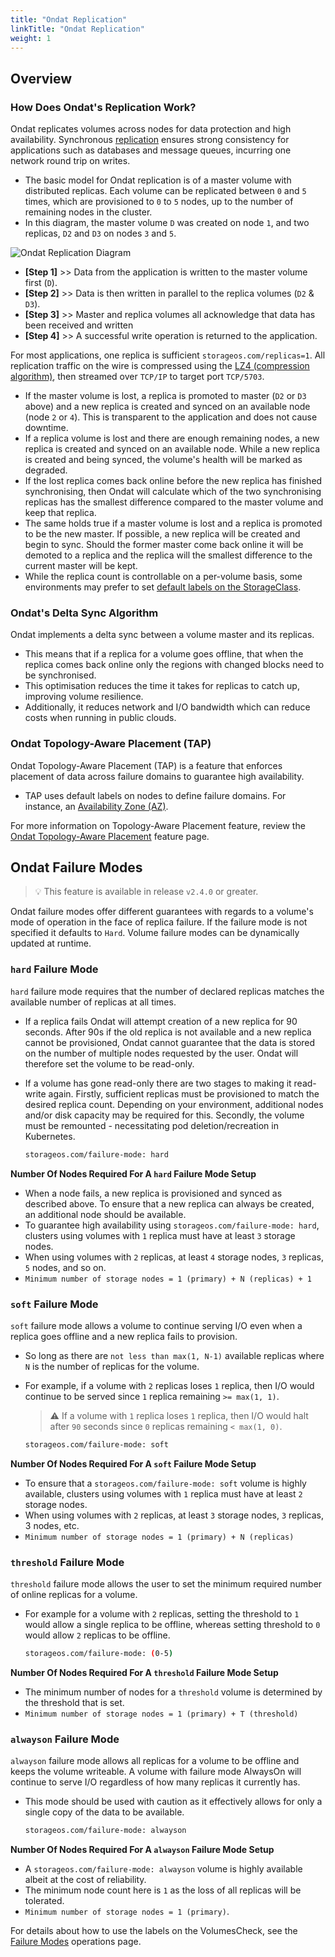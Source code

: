 ```yaml
---
title: "Ondat Replication"
linkTitle: "Ondat Replication"
weight: 1
---
```


## Overview 

### How Does Ondat's Replication Work?

Ondat replicates volumes across nodes for data protection and high availability. Synchronous [replication](https://en.wikipedia.org/wiki/Replication_%28computing%29) ensures strong consistency for applications such as databases and message queues, incurring one network round trip on writes.
- The basic model for Ondat replication is of a master volume with distributed replicas. Each volume can be replicated between `0` and `5` times, which are provisioned to `0` to `5` nodes, up to the number of remaining nodes in the cluster.
- In this diagram, the master volume `D` was created on node `1`, and two replicas, `D2` and `D3` on nodes `3` and `5`.

![Ondat Replication Diagram](/images/docs/concepts/high-availability.png)

- **[Step 1]** >> Data from the application is written to the master volume first (`D`).
- **[Step 2]** >> Data is then written in parallel to the replica volumes (`D2` & `D3`).
- **[Step 3]** >> Master and replica volumes all acknowledge that data has been received and written
- **[Step 4]** >> A successful write operation is returned to the application.

For most applications, one replica is sufficient `storageos.com/replicas=1`. All replication traffic on the wire is compressed using the [LZ4 (compression algorithm)](https://en.wikipedia.org/wiki/LZ4_%28compression_algorithm%29), then streamed over `TCP/IP` to target port `TCP/5703`.
- If the master volume is lost, a replica is promoted to master (`D2` or `D3` above) and a new replica is created and synced on an available node (node `2` or `4`). This is transparent to the application and does not cause downtime.
- If a replica volume is lost and there are enough remaining nodes, a new replica is created and synced on an available node. While a new replica is created and being synced, the volume's health will be marked as degraded.
- If the lost replica comes back online before the new replica has finished synchronising, then Ondat will calculate which of the two synchronising replicas has the smallest difference compared to the master volume and keep that replica. 
- The same holds true if a master volume is lost and a replica is promoted to be the new master. If possible, a new replica will be created and begin to sync. Should the former master come back online it will be demoted to a replica and the replica will the smallest difference to the current master will be kept.
- While the replica count is controllable on a per-volume basis, some environments may prefer to set [default labels on the StorageClass](/docs/concepts/labels).

### Ondat's Delta Sync Algorithm

Ondat implements a delta sync between a volume master and its replicas. 
- This means that if a replica for a volume goes offline, that when the replica comes back online only the regions with changed blocks need to be synchronised.
- This optimisation reduces the time it takes for replicas to catch up, improving volume resilience.
- Additionally, it reduces network and I/O bandwidth which can reduce costs when running in public clouds.

### Ondat Topology-Aware Placement (TAP)

Ondat Topology-Aware Placement (TAP) is a feature that enforces placement of data across failure domains to guarantee high availability.
- TAP uses default labels on nodes to define failure domains. For instance, an [Availability Zone (AZ)](https://docs.aws.amazon.com/AWSEC2/latest/UserGuide/using-regions-availability-zones.html). 

For more information on Topology-Aware Placement feature, review the [Ondat Topology-Aware Placement](/docs/concepts/tap) feature page.

## Ondat Failure Modes

> 💡 This feature is available in release `v2.4.0` or greater.

Ondat failure modes offer different guarantees with regards to a volume's mode of operation in the face of replica failure. If the failure mode is not specified it defaults to `Hard`. Volume failure modes can be dynamically updated at runtime.

### `hard` Failure Mode

`hard` failure mode requires that the number of declared replicas matches the available number of replicas at all times. 
- If a replica fails Ondat will attempt creation of a new replica for 90 seconds. After 90s if the old replica is not available and a new replica cannot be provisioned, Ondat cannot guarantee that the data is stored on the number of multiple nodes requested by the user. Ondat will therefore set the volume to be read-only.
- If a volume has gone read-only there are two stages to making it read-write again. Firstly, sufficient replicas must be provisioned to match the desired replica count. Depending on your environment, additional nodes and/or disk capacity may be required for this. Secondly, the volume must be remounted - necessitating pod deletion/recreation in Kubernetes.

	```bash
	storageos.com/failure-mode: hard
	```

**Number Of Nodes Required For A `hard` Failure Mode Setup**
- When a node fails, a new replica is provisioned and synced as described above. To ensure that a new replica can always be created, an additional node should be available. 
- To guarantee high availability using `storageos.com/failure-mode: hard`, clusters using volumes with `1` replica must have at least `3` storage nodes. 
- When using volumes with `2` replicas, at least `4` storage nodes, `3` replicas, `5` nodes, and so on.
- `Minimum number of storage nodes = 1 (primary) + N (replicas) + 1`

### `soft` Failure Mode

`soft` failure mode allows a volume to continue serving I/O even when a replica goes offline and a new replica fails to provision. 
- So long as there are `not less than max(1, N-1)` available replicas where `N` is the number of replicas for the volume.
- For example, if a volume with `2` replicas loses `1` replica, then I/O would continue to be served since `1` replica remaining `>= max(1, 1)`. 
    > ⚠️ If a volume with `1` replica loses `1` replica, then I/O would halt after `90` seconds since `0`
replicas remaining `< max(1, 0)`.

	```bash
	storageos.com/failure-mode: soft
	```

**Number Of Nodes Required For A `soft` Failure Mode Setup**
- To ensure that a `storageos.com/failure-mode: soft` volume is highly available, clusters using volumes with `1` replica must have at least `2` storage nodes. 
- When using volumes with `2` replicas, at least `3` storage nodes, `3` replicas, 3 nodes, etc.
- `Minimum number of storage nodes = 1 (primary) + N (replicas)`

### `threshold` Failure Mode

`threshold` failure mode allows the user to set the minimum required number of online replicas for a volume. 
- For example for a volume with `2` replicas, setting the threshold to `1` would allow a single replica to be offline, whereas setting threshold to `0` would allow `2` replicas to be offline.

	```bash
	storageos.com/failure-mode: (0-5)
	```

**Number Of Nodes Required For A `threshold` Failure Mode Setup**
- The minimum number of nodes for a `threshold` volume is determined by the threshold that is set.
- `Minimum number of storage nodes = 1 (primary) + T (threshold)`

### `alwayson` Failure Mode

`alwayson` failure mode allows all replicas for a volume to be offline and keeps the volume writeable. A volume with failure mode AlwaysOn will continue to serve I/O regardless of how many replicas it currently has.
- This mode should be used with caution as it effectively allows for only a single copy of the data to be available.

	```bash
	storageos.com/failure-mode: alwayson
	```

**Number Of Nodes Required For A `alwayson` Failure Mode Setup**
- A `storageos.com/failure-mode: alwayson` volume is highly available albeit at the cost of reliability.
- The minimum node count here is `1` as the loss of all replicas will be tolerated.
- `Minimum number of storage nodes = 1 (primary)`.

For details about how to use the labels on the VolumesCheck, see the [Failure Modes](/docs/operations/failure-modes) operations page.
